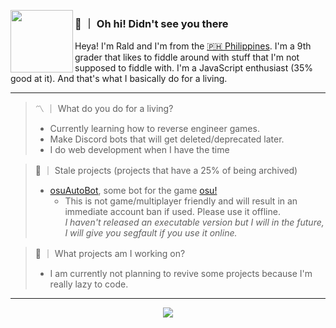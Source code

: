 <p>
  <img width="100" align='left' src="https://avatars.githubusercontent.com/u/56120267?&raw=true&v=4">
</p>
 
### 👋 ｜ Oh hi! Didn't see you there

Heya! I'm Rald and I'm from the [🇵🇭 Philippines](https://www.google.com/maps/place/Philippines/).  I'm a 9th grader that likes to fiddle around with stuff that I'm not supposed to fiddle with. I'm a JavaScript enthusiast (35% good at it). And that's what I basically do for a living.

---

> 〽️  ｜  What do you do for a living?
> - Currently learning how to reverse engineer games.
> - Make Discord bots that will get deleted/deprecated later.
> - I do web development when I have the time

> 🥀  ｜  Stale projects (projects that have a 25% of being archived)
> - [osuAutoBot](https://github.com/sigmatuse4/osuAutoBot), some bot for the game [osu!](https://osu.ppy.sh)
>   - This is not game/multiplayer friendly and will result in an immediate account ban if used. Please use it offline. \
>   _I haven't released an executable version but I will in the future, I will give you segfault if you use it online._

> 🌱  ｜  What projects am I working on?
> - I am currently not planning to revive some projects because I'm really lazy to code. 

---

<div align="center">
  <img align="center" src="https://github-readme-stats.vercel.app/api/top-langs/?username=sigmatuse4&hide_langs_below=1&theme=default&line_height=27&layout=compact" />
</div>
